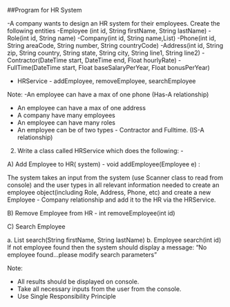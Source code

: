 ##Program for HR System

-A company wants to design an HR system for their employees. Create the following entities
-Employee (int id, String firstName, String lastName)
-Role(int id, String name)
-Company(int id, String name,List<Employee>)
-Phone(int id, String areaCode, String number, String countryCode)
-Address(int id, String zip, String country, String state, String city, String line1, String line2)
-Contractor(DateTime start, DateTime end, Float hourlyRate)
-FullTime(DateTime start, Float baseSalaryPerYear, Float bonusPerYear)
- HRService - addEmployee, removeEmployee, searchEmployee

Note:
-An employee can have a max of one phone (Has-A relationship)
- An employee can have a max of one address
- A company have many employees
- An employee can have many roles
- An employee can be of two types - Contractor and Fulltime. (IS-A relationship)

2) Write a class called HRService which does the following: -

A) Add Employee to HR( system) - void addEmployee(Employee e) :

The system takes an input from the system (use Scanner class to read from console) and the user types in all relevant information needed to create an employee object(including Role, Address, Phone, etc) and create a new Employee - Company relationship and add it to the HR via the HRService.

B) Remove Employee from HR - int removeEmployee(int id)

C) Search Employee


a. List<Employee> search(String firstName, String lastName)
b. Employee search(int id)
If not employee found then the system should display a message: “No employee found…please modify search parameters”

Note:
- All results should be displayed on console.
- Take all necessary inputs from the user from the console.
- Use Single Responsibility Principle
